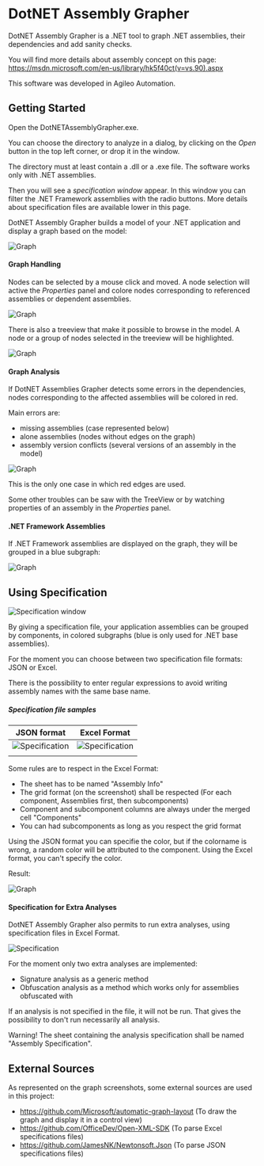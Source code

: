 # DotNET Assembly Grapher
DotNET Assembly Grapher is a .NET tool to graph .NET assemblies, their dependencies and add sanity checks.
 
You will find more details about assembly concept on this page: https://msdn.microsoft.com/en-us/library/hk5f40ct(v=vs.90).aspx
 
This software was developed in Agileo Automation.
 
## Getting Started
Open the DotNETAssemblyGrapher.exe.
 
You can choose the directory to analyze in a dialog, by clicking on the *Open* button in the top left corner, or drop it in the window.
 
The directory must at least contain a .dll or a .exe file. The software works only with .NET assemblies.
 
Then you will see a *specification window* appear. In this window you can filter the .NET Framework assemblies with the radio buttons.
More details about specification files are available lower in this page.
 
DotNET Assembly Grapher builds a model of your .NET application and display a graph based on the model:
 
![Graph](Images/Graph.jpg)
 
#### Graph Handling
 
Nodes can be selected by a mouse click and moved. A node selection will active the *Properties* panel and colore nodes corresponding to referenced assemblies or dependent assemblies.
 
![Graph](Images/GraphManipulation.jpg)
 
There is also a treeview that make it possible to browse in the model. A node or a group of nodes selected in the treeview will be highlighted.
 
![Graph](Images/TreeviewSelection.jpg)
 
#### Graph Analysis
If DotNET Assemblies Grapher detects some errors in the dependencies, nodes corresponding to the affected assemblies will be colored in red.
 
Main errors are:
- missing assemblies (case represented below)
- alone assemblies (nodes without edges on the graph)
- assembly version conflicts (several versions of an assembly in the model)
 
![Graph](Images/GraphError.jpg)
 
This is the only one case in which red edges are used.
 
Some other troubles can be saw with the TreeView or by watching properties of an assembly in the *Properties* panel.
 
#### .NET Framework Assemblies
If .NET Framework assemblies are displayed on the graph, they will be grouped in a blue subgraph:
 
![Graph](Images/SystemAssemblies.jpg)
 
## Using Specification
 
![Specification window](Images/SpecificationWindow.jpg)
 
By giving a specification file, your application assemblies can be grouped by components, in colored subgraphs (blue is only used for .NET base assemblies).
 
For the moment you can choose between two specification file formats: JSON or Excel.
 
There is the possibility to enter regular expressions to avoid writing assembly names with the same base name.
 
##### Specification file samples
|               JSON format           |              Excel Format            |
| ----------------------------------- | ------------------------------------ |
| ![Specification](Images/demoJSONSpec.jpg)  |  ![Specification](Images/demoExcelSpec.jpg) |
|                                     |                                      |
 
Some rules are to respect in the Excel Format:
- The sheet has to be named "Assembly Info"
- The grid format (on the screenshot) shall be respected (For each component, Assemblies first, then subcomponents)
- Component and subcomponent columns are always under the merged cell "Components"
- You can had subcomponents as long as you respect the grid format
 
Using the JSON format you can specifie the color, but if the colorname is wrong, a random color will be attributed to the component.
Using the Excel format, you can't specify the color.
 
Result:
 
![Graph](Images/Components.jpg)
 
#### Specification for Extra Analyses
DotNET Assembly Grapher also permits to run extra analyses, using specification files in Excel Format.
 
![Specification](Images/demoAnalysisSpec.jpg)
 
For the moment only two extra analyses are implemented:
- Signature analysis as a generic method
- Obfuscation analysis as a method which works only for assemblies obfuscated with 
 
If an analysis is not specified in the file, it will not be run. That gives the possibility to don't run necessarily all analysis.
 
Warning! The sheet containing the analysis specification shall be named "Assembly Specification".
 
## External Sources
 
As represented on the graph screenshots, some external sources are used in this project:
- https://github.com/Microsoft/automatic-graph-layout (To draw the graph and display it in a control view)
- https://github.com/OfficeDev/Open-XML-SDK (To parse Excel specifications files)
- https://github.com/JamesNK/Newtonsoft.Json (To parse JSON specifications files)
